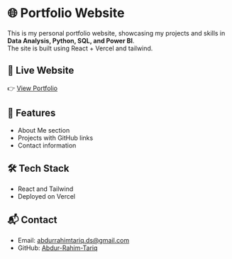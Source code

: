 # 🌐 Portfolio Website

This is my personal portfolio website, showcasing my projects and skills in **Data Analysis, Python, SQL, and Power BI**.  
The site is built using  React + Vercel and tailwind.

## 🚀 Live Website
👉 [View Portfolio](https://your-portfolio.vercel.app/)

## 📂 Features
- About Me section
- Projects with GitHub links
- Contact information

## 🛠️ Tech Stack
- React and Tailwind
- Deployed on Vercel

## 📬 Contact
- Email: abdurrahimtariq.ds@gmail.com  
- GitHub: [Abdur-Rahim-Tariq](https://github.com/Abdur-Rahim-Tariq)
